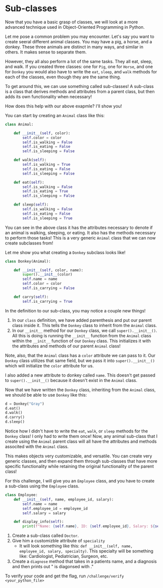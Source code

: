 # Sub-classes

Now that you have a basic grasp of classes, we will look at a more advanced technique used in Object-Oriented Programming in Python. 

Let me pose a common problem you may encounter. Let's say you want to create seeral different animal classes. You may have a pig, a horse, and a donkey. These three animals are distinct in many ways, and similar in others. It makes sense to separate them.

However, they all also perform a lot of the same tasks. They all eat, sleep, and walk. If you created three classes: one for `Pig`, one for `Horse`, and one for `Donkey` you would also have to write the `eat`, `sleep`, and `walk` methods for each of the classes, even though they are the same thing.

To get around this, we can use something called sub-classes! A sub-class is a class that derives methods and attributes from a parent class, but then adds its own functionality when necessary!

How does this help with our above exapmle? I'll show you!

You can start by creating an `Animal` class like this:

```python
class Animal:

	def __init__(self, color):
		self.color = color
		self.is_walking = False
		self.is_eating = False
		self.is_sleeping = False

	def walk(self):
		self.is_walking = True
		self.is_eating = False
		self.is_sleeping = False

	def eat(self):
		self.is_walking = False
		self.is_eating = True
		self.is_sleeping = False

	def sleep(self):
		self.is_walking = False
		self.is_eating = False
		self.is_sleeping = True
```

You can see in the above class it has the attributes necessary to denote if an animal is walking, sleeping, or eating. It also has the methods necessary to perform those tasks! This is a very generic `Animal` class that we can now create subclasses from!

Let me show you what creating a `Donkey` subclass looks like!

```python
class Donkey(Animal):

	def __init__(self, color, name):
		super().__init__(color)
		self.name = name
		self.color = color
		self.is_carrying = False

	def carry(self):
		self.is_carrying = True

```

In the definition to our sub-class, you may notice a couple new things!
1. In our `class` definition, we have added parenthesis and put our parent class inside it. This tells the `Donkey` class to inherit from the `Animal` class.
2. In our `__init__` method for our `Donkey` class, we call `super().__init__()`. All this is doing is running the `__init__` function from the `Animal` class within the `__init__` function of our `Donkey` class. This initializes it with the attributes and methods of our parent `Animal` class!

Note, also, that the `Animal` class has a `color` attribute we can pass to it. Our `Donkey` class utilizes that same field, but we pass it into `super().__init__()` which will initialize the `color` attribute for us.

I also added a new attribute to donkey called `name`. This doesn't get passed to `super().__init__()` because it doesn't exist in the `Animal` class. 

Now that we have written the `Donkey` class, inheriting from the `Animal` class, we should be able to use `Donkey` like this:

```python
d = Donkey("Gray")
d.eat()
d.walk()
d.carry()
d.sleep()
```

Notice how I didn't have to write the `eat`, `walk`, or `sleep` methods for the `Donkey` class! I only had to write them once! Now, any animal sub-class that I create using the `Animal` parent class will all have the attributes and methods associted with the `Animal` class.

This makes objects very customizable, and versatile. You can create very generic classes, and then expand them through sub-classes that have more specific functionality while retaining the original functionality of the parent class!

For this challenge, I will give you an `Employee` class, and you have to create a sub-class using the `Employee` class.

```python
class Employee:
    def __init__(self, name, employee_id, salary):
        self.name = name
        self.employee_id = employee_id
        self.salary = salary

    def display_info(self):
        print(f"Name: {self.name}, ID: {self.employee_id}, Salary: ${self.salary}")
```

1. Create a sub-class called `Doctor`.
2. Give him a customizble attribute of `speciality`
	- It will look something like this: `def __init__(self, name, employee_id, salary, specialty)`. This specialty will be something like: Cardiologist, Pediatrician, Surgeon, etc.  
3. Create a `diagnose` method that takes in a patients name, and a diagnosis and then prints out "<name> is diagonsed with <diagnosis>."

To verify your code and get the flag, run `/challenge/verify <your_python_file>`